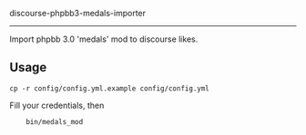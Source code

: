 discourse-phpbb3-medals-importer

------

Import phpbb 3.0 'medals' mod to discourse likes.

## Usage ##

	cp -r config/config.yml.example config/config.yml

Fill your credentials, then

        bin/medals_mod
